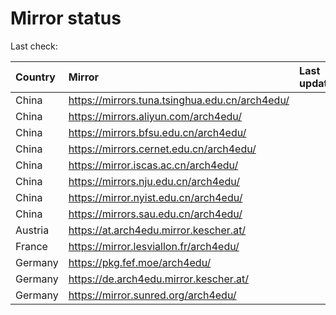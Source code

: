 <script src="./time.js"></script>
# Mirror status
Last check: <script type="text/javascript">localize(1716880704.1154277);</script>

|Country|Mirror|Last update|
|:------|:-----|:----------|
|China|https://mirrors.tuna.tsinghua.edu.cn/arch4edu/|<script type="text/javascript">localize(1716834735);</script>|
|China|https://mirrors.aliyun.com/arch4edu/|<script type="text/javascript">localize(1716834735);</script>|
|China|https://mirrors.bfsu.edu.cn/arch4edu/|<script type="text/javascript">localize(1716834735);</script>|
|China|https://mirrors.cernet.edu.cn/arch4edu/|<script type="text/javascript">localize(1716834735);</script>|
|China|https://mirror.iscas.ac.cn/arch4edu/|<script type="text/javascript">localize(1716834735);</script>|
|China|https://mirrors.nju.edu.cn/arch4edu/|<script type="text/javascript">localize(1716834735);</script>|
|China|https://mirror.nyist.edu.cn/arch4edu/|<script type="text/javascript">localize(1716834735);</script>|
|China|https://mirrors.sau.edu.cn/arch4edu/|<script type="text/javascript">localize(1716834735);</script>|
|Austria|https://at.arch4edu.mirror.kescher.at/|<script type="text/javascript">localize(1716834735);</script>|
|France|https://mirror.lesviallon.fr/arch4edu/|<script type="text/javascript">localize(1716834735);</script>|
|Germany|https://pkg.fef.moe/arch4edu/|<script type="text/javascript">localize(1716834735);</script>|
|Germany|https://de.arch4edu.mirror.kescher.at/|<script type="text/javascript">localize(1716834735);</script>|
|Germany|https://mirror.sunred.org/arch4edu/|<script type="text/javascript">localize(1716834735);</script>|

<script src="./tablefilter/tablefilter.js"></script>
<script src="./table.js"></script>